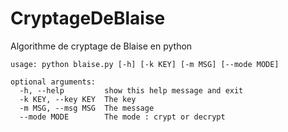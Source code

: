 # CryptageDeBlaise
Algorithme de cryptage de Blaise en python

```
usage: python blaise.py [-h] [-k KEY] [-m MSG] [--mode MODE]

optional arguments:
  -h, --help         show this help message and exit
  -k KEY, --key KEY  The key
  -m MSG, --msg MSG  The message
  --mode MODE        The mode : crypt or decrypt
```
